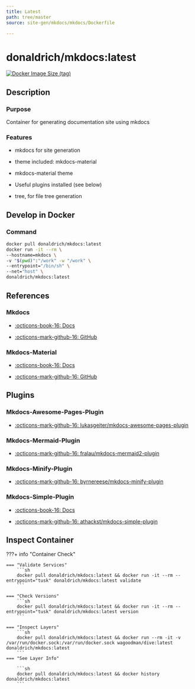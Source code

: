 ```yaml
---
title: Latest
path: tree/master
source: site-gen/mkdocs/mkdocs/Dockerfile

---
```


# donaldrich/mkdocs:latest

[![Docker Image Size (tag)](https://img.shields.io/docker/image-size/donaldrich/mkdocs/latest?color=blue&label=size&logo=docker&style=flat-square)](https://hub.docker.com/r/donaldrich/mkdocs/latest)

## Description

### Purpose

Container for generating documentation site using mkdocs

### Features

* mkdocs for site generation

* theme included: mkdocs-material

* mkdocs-material theme

* Useful plugins installed (see below)

* tree, for file tree generation

## Develop in Docker

### Command

```sh
docker pull donaldrich/mkdocs:latest
docker run -it --rm \
--hostname=mkdocs \
-v "$(pwd)":"/work" -w "/work" \
--entrypoint="/bin/sh" \
--net="host" \
donaldrich/mkdocs:latest
```

## References

### Mkdocs

* [:octicons-book-16: Docs](https://www.mkdocs.org)

* [:octicons-mark-github-16: GitHub](https://github.com/mkdocs/mkdocs)

### Mkdocs-Material

* [:octicons-book-16: Docs](https://squidfunk.github.io/mkdocs-material)

* [:octicons-mark-github-16: GitHub](https://github.com/squidfunk/mkdocs-material)

## Plugins

### Mkdocs-Awesome-Pages-Plugin

* [:octicons-mark-github-16: lukasgeiter/mkdocs-awesome-pages-plugin](https://github.com/lukasgeiter/mkdocs-awesome-pages-plugin)

### Mkdocs-Mermaid-Plugin

* [:octicons-mark-github-16: fralau/mkdocs-mermaid2-plugin](https://github.com/fralau/mkdocs-mermaid2-plugin)

### Mkdocs-Minify-Plugin

* [:octicons-mark-github-16: byrnereese/mkdocs-minify-plugin](https://github.com/byrnereese/mkdocs-minify-plugin)

### Mkdocs-Simple-Plugin

* [:octicons-book-16: Docs](https://www.allisonthackston.com/mkdocs-simple-plugin)

* [:octicons-mark-github-16: athackst/mkdocs-simple-plugin](https://github.com/athackst/mkdocs-simple-plugin)

## Inspect Container

???+ info "Container Check"

    === "Validate Services"
        ```sh
        docker pull donaldrich/mkdocs:latest && docker run -it --rm --entrypoint="tusk" donaldrich/mkdocs:latest validate
        ```

    === "Check Versions"
        ```sh
        docker pull donaldrich/mkdocs:latest && docker run -it --rm --entrypoint="tusk" donaldrich/mkdocs:latest version
        ```

    === "Inspect Layers"
        ```sh
        docker pull donaldrich/mkdocs:latest && docker run --rm -it -v /var/run/docker.sock:/var/run/docker.sock wagoodman/dive:latest donaldrich/mkdocs:latest
        ```
    === "See Layer Info"

        ```sh
        docker pull donaldrich/mkdocs:latest && docker history donaldrich/mkdocs:latest
        ```
